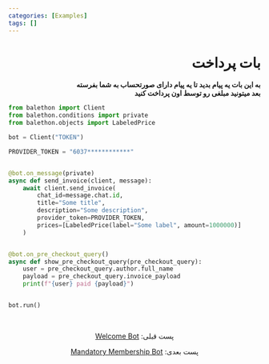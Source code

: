 ```yaml
---
categories: [Examples]
tags: []
---
```


<h1 align="right" dir="rtl">بات پرداخت</h1>

<p align="right" dir="rtl"><strong>به این بات یه پیام بدید تا یه پیام دارای صورتحساب به شما بفرسته<br/>
بعد میتونید مبلغی رو توسط اون پرداخت کنید</strong></p>

```python
from balethon import Client
from balethon.conditions import private
from balethon.objects import LabeledPrice

bot = Client("TOKEN")

PROVIDER_TOKEN = "6037************"


@bot.on_message(private)
async def send_invoice(client, message):
    await client.send_invoice(
        chat_id=message.chat.id,
        title="Some title",
        description="Some description",
        provider_token=PROVIDER_TOKEN,
        prices=[LabeledPrice(label="Some label", amount=1000000)]
    )


@bot.on_pre_checkout_query()
async def show_pre_checkout_query(pre_checkout_query):
    user = pre_checkout_query.author.full_name
    payload = pre_checkout_query.invoice_payload
    print(f"{user} paid {payload}")


bot.run()
```

<br>

<p align="center" dir="rtl">پست قبلی: <a href="https://balethon.ir/posts/welcome-bot">Welcome Bot</a></p>

<p align="center" dir="rtl">پست بعدی: <a href="https://balethon.ir/posts/mandatory-membership-bot">Mandatory Membership Bot</a></p>
